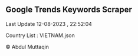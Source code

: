 

## Google Trends Keywords Scraper 
 
Last Update 12-08-2023 , 22:52:04

Country List :
VIETNAM.json



© Abdul Muttaqin 
